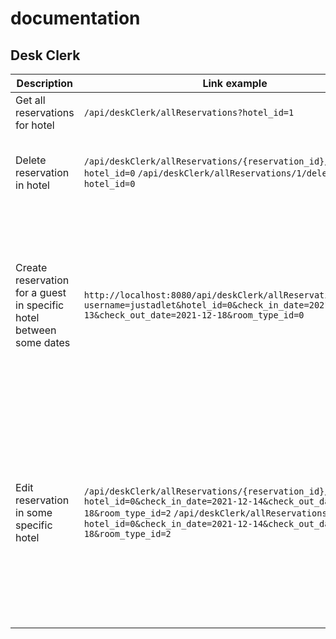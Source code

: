 # documentation

## Desk Clerk
| Description | Link example | Params | Method |
|-------------|--------------|----------|:------:|
| Get all reservations for hotel | `/api/deskClerk/allReservations?hotel_id=1` | hotel_id - integer, required = true | `GET` |
| Delete reservation in hotel | `/api/deskClerk/allReservations/{reservation_id}/delete?hotel_id=0`  `/api/deskClerk/allReservations/1/delete?hotel_id=0` | hotel_id - integer, required = true  reservation_id - integer, required = true | `POST` |
| Create reservation for a guest in specific hotel between some dates | `http://localhost:8080/api/deskClerk/allReservations/create?username=justadlet&hotel_id=0&check_in_date=2021-12-13&check_out_date=2021-12-18&room_type_id=0` | username - String  hotel_id - integer  check_in_date - String, format: `yyyy-MM-dd`  check_out_date - String, format: `yyyy-MM-dd`  room_type_id - integer, type of room in hotel_id | `Post` |
| Edit reservation in some specific hotel | `/api/deskClerk/allReservations/{reservation_id}/edit?hotel_id=0&check_in_date=2021-12-14&check_out_date=2021-12-18&room_type_id=2`   `/api/deskClerk/allReservations/3/edit?hotel_id=0&check_in_date=2021-12-14&check_out_date=2021-12-18&room_type_id=2` | reservation_id - required integer  hotel_id - required integer  check_in_date - notRequired string, format: "yyyy-MM-dd"  check_out_date - notRequired string, format: "yyyy-MM-dd"  room_type_id - notRequired integer | `POST` |   
